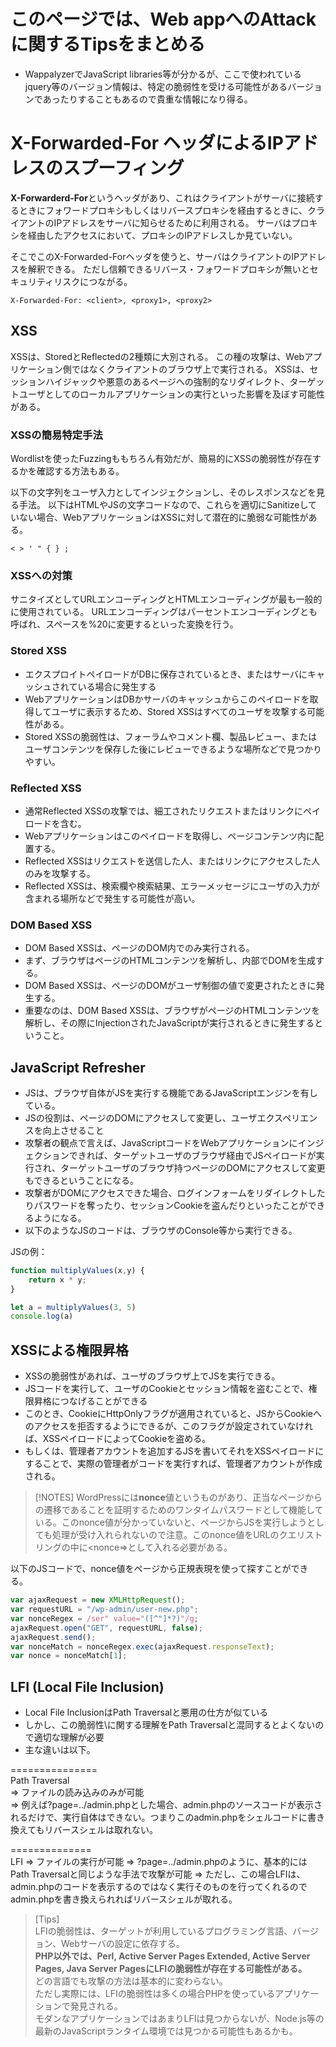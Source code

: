 # このページでは、Web appへのAttackに関するTipsをまとめる

- WappalyzerでJavaScript libraries等が分かるが、ここで使われているjquery等のバージョン情報は、特定の脆弱性を受ける可能性があるバージョンであったりすることもあるので貴重な情報になり得る。

# X-Forwarded-For ヘッダによるIPアドレスのスプーフィング
**X-Forwarderd-For**というヘッダがあり、これはクライアントがサーバに接続するときにフォワードプロキシもしくはリバースプロキシを経由するときに、クライアントのIPアドレスをサーバに知らせるために利用される。
サーバはプロキシを経由したアクセスにおいて、プロキシのIPアドレスしか見ていない。

そこでこのX-Forwarded-Forヘッダを使うと、サーバはクライアントのIPアドレスを解釈できる。
ただし信頼できるリバース・フォワードプロキシが無いとセキュリティリスクにつながる。

```
X-Forwarded-For: <client>, <proxy1>, <proxy2>
```

## XSS
XSSは、StoredとReflectedの2種類に大別される。
この種の攻撃は、Webアプリケーション側ではなくクライアントのブラウザ上で実行される。
XSSは、セッションハイジャックや悪意のあるページへの強制的なリダイレクト、ターゲットユーザとしてのローカルアプリケーションの実行といった影響を及ぼす可能性がある。

### XSSの簡易特定手法
Wordlistを使ったFuzzingももちろん有効だが、簡易的にXSSの脆弱性が存在するかを確認する方法もある。

以下の文字列をユーザ入力としてインジェクションし、そのレスポンスなどを見る手法。
以下はHTMLやJSの文字コードなので、これらを適切にSanitizeしていない場合、WebアプリケーションはXSSに対して潜在的に脆弱な可能性がある。
```
< > ' " { } ;
```

### XSSへの対策
サニタイズとしてURLエンコーディングとHTMLエンコーディングが最も一般的に使用されている。
URLエンコーディングはパーセントエンコーディングとも呼ばれ、スペースを%20に変更するといった変換を行う。

### Stored XSS
- エクスプロイトペイロードがDBに保存されているとき、またはサーバにキャッシュされている場合に発生する
- WebアプリケーションはDBかサーバのキャッシュからこのペイロードを取得してユーザに表示するため、Stored XSSはすべてのユーザを攻撃する可能性がある。
- Stored XSSの脆弱性は、フォーラムやコメント欄、製品レビュー、またはユーザコンテンツを保存した後にレビューできるような場所などで見つかりやすい。

### Reflected XSS
- 通常Reflected XSSの攻撃では、細工されたリクエストまたはリンクにペイロードを含む。
- Webアプリケーションはこのペイロードを取得し、ページコンテンツ内に配置する。
- Reflected XSSはリクエストを送信した人、またはリンクにアクセスした人のみを攻撃する。
- Reflected XSSは、検索欄や検索結果、エラーメッセージにユーザの入力が含まれる場所などで発生する可能性が高い。

### DOM Based XSS
- DOM Based XSSは、ページのDOM内でのみ実行される。
- まず、ブラウザはページのHTMLコンテンツを解析し、内部でDOMを生成する。
- DOM Based XSSは、ページのDOMがユーザ制御の値で変更されたときに発生する。
- 重要なのは、DOM Based XSSは、ブラウザがページのHTMLコンテンツを解析し、その際にInjectionされたJavaScriptが実行されるときに発生するということ。

## JavaScript Refresher
- JSは、ブラウザ自体がJSを実行する機能であるJavaScriptエンジンを有している。
- JSの役割は、ページのDOMにアクセスして変更し、ユーザエクスペリエンスを向上させること
- 攻撃者の観点で言えば、JavaScriptコードをWebアプリケーションにインジェクションできれば、ターゲットユーザのブラウザ経由でJSペイロードが実行され、ターゲットユーザのブラウザ持つページのDOMにアクセスして変更もできるということになる。
- 攻撃者がDOMにアクセスできた場合、ログインフォームをリダイレクトしたりパスワードを奪ったり、セッションCookieを盗んだりといったことができるようになる。
- 以下のようなJSのコードは、ブラウザのConsole等から実行できる。

JSの例：
```.js
function multiplyValues(x,y) {
    return x * y;
}

let a = multiplyValues(3, 5)
console.log(a)
```

## XSSによる権限昇格
- XSSの脆弱性があれば、ユーザのブラウザ上でJSを実行できる。
- JSコードを実行して、ユーザのCookieとセッション情報を盗むことで、権限昇格につなげることができる
- このとき、CookieにHttpOnlyフラグが適用されていると、JSからCookieへのアクセスを拒否するようにできるが、このフラグが設定されていなければ、XSSペイロードによってCookieを盗める。
- もしくは、管理者アカウントを追加するJSを書いてそれをXSSペイロードにすることで、実際の管理者がコードを実行すれば、管理者アカウントが作成される。

> [!NOTES]
> WordPressには**nonce**値というものがあり、正当なページからの遷移であることを証明するためのワンタイムパスワードとして機能している。このnonce値が分かっていないと、ページからJSを実行しようとしても処理が受け入れられないので注意。このnonce値をURLのクエリストリングの中に<nonce=>として入れる必要がある。

以下のJSコードで、nonce値をページから正規表現を使って探すことができる。
```.js
var ajaxRequest = new XMLHttpRequest();
var requestURL = "/wp-admin/user-new.php";
var nonceRegex = /ser" value="([^"]*?)"/g;
ajaxRequest.open("GET", requestURL, false);
ajaxRequest.send();
var nonceMatch = nonceRegex.exec(ajaxRequest.responseText);
var nonce = nonceMatch[1];
```

## LFI (Local File Inclusion)

- Local File InclusionはPath Traversalと悪用の仕方が似ている
- しかし、この脆弱性\に関する理解をPath Traversalと混同するとよくないので適切な理解が必要
- 主な違いは以下。

===============  
Path Traversal  
=> ファイルの読み込みのみが可能  
=> 例えば?page=../admin.phpとした場合、admin.phpのソースコードが表示されるだけで、実行自体はできない。つまりこのadmin.phpをシェルコードに書き換えてもリバースシェルは取れない。

==============  
LFI
=> ファイルの実行が可能
=> ?page=../admin.phpのように、基本的にはPath Traversalと同じような手法で攻撃が可能
=> ただし、この場合LFIは、admin.phpのコードを表示するのではなく実行そのものを行ってくれるのでadmin.phpを書き換えられればリバースシェルが取れる。

> [Tips]  
> LFIの脆弱性は、ターゲットが利用しているプログラミング言語、バージョン、Webサーバの設定に依存する。  
> **PHP以外では、Perl, Active Server Pages Extended, Active Server Pages, Java Server PagesにLFIの脆弱性が存在する可能性がある。**  
> どの言語でも攻撃の方法は基本的に変わらない。  
> ただし実際には、LFIの脆弱性は多くの場合PHPを使っているアプリケーションで発見される。  
> モダンなアプリケーションではあまりLFIは見つからないが、Node.js等の最新のJavaScriptランタイム環境では見つかる可能性もあるかも。